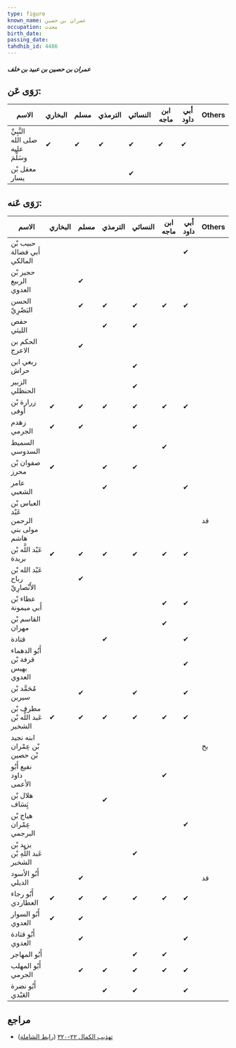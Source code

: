 ```yaml
---
type: figure
known_name: عمران بن حصين
occupation: محدث
birth_date:
passing_date:
tahdhib_id: 4486
---
```

##### عمران بن حصين بن عبيد بن خلف

## رَوَى عَن:
| الاسم                             | البخاري | مسلم | الترمذي | النسائي | ابن ماجه | أبي داود | Others |
| --------------------------------- | ------- | ---- | ------- | ------- | -------- | -------- | ------ |
| النَّبِيِّ صلى الله عليه وسَلَّمَ | ✔       | ✔    | ✔       | ✔       | ✔        | ✔        |        |
| معقل بْن يسار                     |         |      |         | ✔       |          |          |        |
## رَوَى عَنه:
| الاسم                                 | البخاري | مسلم | الترمذي | النسائي | ابن ماجه | أبي داود | Others |
| ------------------------------------- | ------- | ---- | ------- | ------- | -------- | -------- | ------ |
| حبيب بْن أَبي فضالة المالكي           |         |      |         |         |          | ✔        |        |
| حجير بْن الربيع العدوي                |         | ✔    |         |         |          |          |        |
| الحسن البَصْرِيّ                      |         | ✔    | ✔       | ✔       | ✔        | ✔        |        |
| حفص الليثي                            |         |      | ✔       | ✔       |          |          |        |
| الحكم بن الاعرج                       |         | ✔    |         |         |          |          |        |
| ربعي ابن حراش                         |         |      |         | ✔       |          |          |        |
| الزبير الحنظلي                        |         |      |         | ✔       |          |          |        |
| زرارة بْن أوفى                        | ✔       | ✔    | ✔       | ✔       | ✔        | ✔        |        |
| زهدم الجرمي                           | ✔       | ✔    |         | ✔       |          |          |        |
| السميط السدوسي                        |         |      |         |         | ✔        |          |        |
| صفوان بْن محرز                        | ✔       |      | ✔       | ✔       |          |          |        |
| عامر الشعبي                           |         |      | ✔       |         |          | ✔        |        |
| العباس بْن عَبْد الرحمن مولى بني هاشم |         |      |         |         |          |          | قد     |
| عَبْد اللَّه بْن بريدة                | ✔       | ✔    | ✔       | ✔       | ✔        | ✔        |        |
| عَبْد الله بْن رباح الأَنْصارِيّ      |         | ✔    |         |         |          |          |        |
| عطاء بْن أَبي ميمونة                  |         |      |         |         | ✔        | ✔        |        |
| القاسم بْن مهران                      |         |      |         |         | ✔        |          |        |
| قتادة                                 |         |      | ✔       |         |          | ✔        |        |
| أَبُو الدهماء قرفة بْن بهيس العدوي    |         |      |         |         |          | ✔        |        |
| مُحَمَّد بْن سيرين                    |         | ✔    |         | ✔       |          | ✔        |        |
| مطرف بْن عَبد اللَّه بْن الشخير       | ✔       | ✔    | ✔       | ✔       | ✔        | ✔        |        |
| ابنه نجيد بْن عِمْران بْن حصين        |         |      |         |         |          |          | بخ     |
| نفيع أَبُو داود الأعمى                |         |      |         |         | ✔        |          |        |
| هلال بْن يَِسَاف                      |         |      | ✔       |         |          |          |        |
| هياج بْن عِمْران البرجمي              |         |      |         |         |          | ✔        |        |
| يزيد بْن عَبد اللَّهِ بْن الشخير      |         |      |         | ✔       |          |          |        |
| أَبُو الأسود الديلي                   |         | ✔    |         |         |          |          | قد     |
| أَبُو رجاء العطاردي                   | ✔       | ✔    | ✔       | ✔       | ✔        | ✔        |        |
| أَبُو السوار العدوي                   | ✔       | ✔    |         |         |          |          |        |
| أَبُو قتادة العدوي                    |         | ✔    |         |         |          | ✔        |        |
| أَبُو المهاجر                         |         |      |         | ✔       | ✔        |          |        |
| أَبُو المهلب الجرمي                   |         | ✔    | ✔       | ✔       | ✔        | ✔        |        |
| أَبُو نضرة العَبْدي                   |         |      | ✔       | ✔       |          | ✔        |        |
## مراجع
- [تهذيب الكمال ٢٢-٣٢٠](obsidian://open?vault=Tahdhib-al-Kamal&file=Figures/٤٤٨٦-عمران%20بن%20حصين%20بن%20عبيد%20بن%20خلف) ([رابط الشاملة](https://shamela.ws/book/3722/11573))